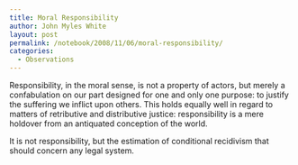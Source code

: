 ```yaml
---
title: Moral Responsibility
author: John Myles White
layout: post
permalink: /notebook/2008/11/06/moral-responsibility/
categories:
  - Observations
---
```


Responsibility, in the moral sense, is not a property of actors, but merely a confabulation on our part designed for one and only one purpose: to justify the suffering we inflict upon others. This holds equally well in regard to matters of retributive and distributive justice: responsibility is a mere holdover from an antiquated conception of the world.

It is not responsibility, but the estimation of conditional recidivism that should concern any legal system.
